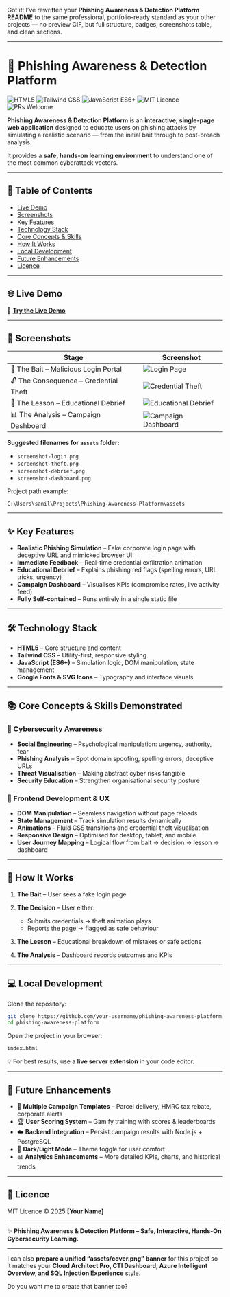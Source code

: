 Got it! I’ve rewritten your **Phishing Awareness & Detection Platform README** to the same professional, portfolio-ready standard as your other projects — no preview GIF, but full structure, badges, screenshots table, and clean sections.

---

# 🎣 Phishing Awareness & Detection Platform

![HTML5](https://img.shields.io/badge/HTML5-E34F26?logo=html5\&logoColor=white)
![Tailwind CSS](https://img.shields.io/badge/Tailwind%20CSS-38B2AC?logo=tailwind-css\&logoColor=white)
![JavaScript ES6+](https://img.shields.io/badge/JavaScript-ES6%2B-F7DF1E?logo=javascript\&logoColor=black)
![MIT Licence](https://img.shields.io/badge/License-MIT-green.svg)
![PRs Welcome](https://img.shields.io/badge/PRs-Welcome-brightgreen.svg)

**Phishing Awareness & Detection Platform** is an **interactive, single-page web application** designed to educate users on phishing attacks by simulating a realistic scenario — from the initial bait through to post-breach analysis.

It provides a **safe, hands-on learning environment** to understand one of the most common cyberattack vectors.

---

## 📑 Table of Contents

* [Live Demo](#-live-demo)
* [Screenshots](#-screenshots)
* [Key Features](#-key-features)
* [Technology Stack](#-technology-stack)
* [Core Concepts & Skills](#-core-concepts--skills-demonstrated)
* [How It Works](#-how-it-works)
* [Local Development](#-local-development)
* [Future Enhancements](#-future-enhancements)
* [Licence](#-licence)

---

## 🌐 Live Demo

🔗 **[Try the Live Demo](https://yourusername.github.io/phishing-awareness-platform/)**

---

## 📸 Screenshots

| Stage                                 | Screenshot                                             |
| ------------------------------------- | ------------------------------------------------------ |
| 🎣 The Bait – Malicious Login Portal  | ![Login Page](assets/screenshot-login.png)             |
| 🔓 The Consequence – Credential Theft | ![Credential Theft](assets/screenshot-theft.png)       |
| 📘 The Lesson – Educational Debrief   | ![Educational Debrief](assets/screenshot-debrief.png)  |
| 📊 The Analysis – Campaign Dashboard  | ![Campaign Dashboard](assets/screenshot-dashboard.png) |

**Suggested filenames for `assets` folder:**

* `screenshot-login.png`
* `screenshot-theft.png`
* `screenshot-debrief.png`
* `screenshot-dashboard.png`

Project path example:

```
C:\Users\sanil\Projects\Phishing-Awareness-Platform\assets
```

---

## ✨ Key Features

* **Realistic Phishing Simulation** – Fake corporate login page with deceptive URL and mimicked browser UI
* **Immediate Feedback** – Real-time credential exfiltration animation
* **Educational Debrief** – Explains phishing red flags (spelling errors, URL tricks, urgency)
* **Campaign Dashboard** – Visualises KPIs (compromise rates, live activity feed)
* **Fully Self-contained** – Runs entirely in a single static file

---

## 🛠️ Technology Stack

* **HTML5** – Core structure and content
* **Tailwind CSS** – Utility-first, responsive styling
* **JavaScript (ES6+)** – Simulation logic, DOM manipulation, state management
* **Google Fonts & SVG Icons** – Typography and interface visuals

---

## 📚 Core Concepts & Skills Demonstrated

### 🔐 Cybersecurity Awareness

* **Social Engineering** – Psychological manipulation: urgency, authority, fear
* **Phishing Analysis** – Spot domain spoofing, spelling errors, deceptive URLs
* **Threat Visualisation** – Making abstract cyber risks tangible
* **Security Education** – Strengthen organisational security posture

### 🎨 Frontend Development & UX

* **DOM Manipulation** – Seamless navigation without page reloads
* **State Management** – Track simulation results dynamically
* **Animations** – Fluid CSS transitions and credential theft visualisation
* **Responsive Design** – Optimised for desktop, tablet, and mobile
* **User Journey Mapping** – Logical flow from bait → decision → lesson → dashboard

---

## 🔎 How It Works

1. **The Bait** – User sees a fake login page
2. **The Decision** – User either:

   * Submits credentials → theft animation plays
   * Reports the page → flagged as safe behaviour
3. **The Lesson** – Educational breakdown of mistakes or safe actions
4. **The Analysis** – Dashboard records outcomes and KPIs

---

## 💻 Local Development

Clone the repository:

```bash
git clone https://github.com/your-username/phishing-awareness-platform.git
cd phishing-awareness-platform
```

Open the project in your browser:

```bash
index.html
```

💡 For best results, use a **live server extension** in your code editor.

---

## 🚀 Future Enhancements

* 🔄 **Multiple Campaign Templates** – Parcel delivery, HMRC tax rebate, corporate alerts
* 🏆 **User Scoring System** – Gamify training with scores & leaderboards
* ☁️ **Backend Integration** – Persist campaign results with Node.js + PostgreSQL
* 🎨 **Dark/Light Mode** – Theme toggle for user comfort
* 📊 **Analytics Enhancements** – More detailed KPIs, charts, and historical trends

---

## 📜 Licence

MIT Licence © 2025 **\[Your Name]**

---

✨ **Phishing Awareness & Detection Platform – Safe, Interactive, Hands-On Cybersecurity Learning.**

---

I can also **prepare a unified “assets/cover.png” banner** for this project so it matches your **Cloud Architect Pro, CTI Dashboard, Azure Intelligent Overview, and SQL Injection Experience** style.

Do you want me to create that banner too?
